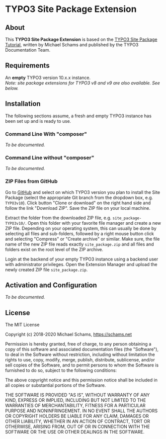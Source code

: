 # TYPO3 Site Package Extension

## About

This **TYPO3 Site Package Extension** is based on the [TYPO3 Site Package Tutorial](https://docs.typo3.org/typo3cms/SitePackage/),
written by Michael Schams and published by the TYPO3 Documentation Team.

## Requirements

An **empty** TYPO3 version 10.x.x instance.  
*Note: site package extensions for TYPO3 v8 and v9 are also available. See below.*

## Installation

The following sections assume, a fresh and empty TYPO3 instance has been set up and is ready to use.

### Command Line With "composer"

*To be documented.*

### Command Line without "composer"

*To be documented.*

### ZIP Files from GitHub

Go to [GitHub](https://github.com/schams-net/site_package/) and select on which TYPO3 version you plan to install the Site Package
(select the appropriate Git branch from the dropdown box, e.g. `TYPO3v10`). Click button "Clone or download" on the right hand side
and follow the link "Download ZIP". Save the ZIP file on your local machine.

Extract the folder from the downloaded ZIP file, e.g. `site_package-TYPO3v10/`. Open this folder with your favorite file manager and
create a new ZIP file. Depending on your operating system, this can usually be done by selecting all files and sub-folders, followed
by a right mouse button click and selecting "Compress" or "Create archive" or similar. Make sure, the file name of the new
ZIP file reads exactly `site_package.zip` and all files and folders exist on the root level of the ZIP archive.

Login at the backend of your empty TYPO3 instance using a backend user with administrator privileges. Open the Extension Manager and
upload the newly created ZIP file `site_package.zip`.

## Activation and Configuration

*To be documented.*

## License

The MIT License

Copyright (c) 2018-2020 Michael Schams, https://schams.net

Permission is hereby granted, free of charge, to any person obtaining a copy of this software and associated documentation files
(the "Software"), to deal in the Software without restriction, including without limitation the rights to use, copy, modify, merge,
publish, distribute, sublicense, and/or sell copies of the Software, and to permit persons to whom the Software is furnished to do
so, subject to the following conditions:

The above copyright notice and this permission notice shall be included in all copies or substantial portions of the Software.

THE SOFTWARE IS PROVIDED "AS IS", WITHOUT WARRANTY OF ANY KIND, EXPRESS OR IMPLIED, INCLUDING BUT NOT LIMITED TO THE WARRANTIES
OF MERCHANTABILITY, FITNESS FOR A PARTICULAR PURPOSE AND NONINFRINGEMENT. IN NO EVENT SHALL THE AUTHORS OR COPYRIGHT HOLDERS BE
LIABLE FOR ANY CLAIM, DAMAGES OR OTHER LIABILITY, WHETHER IN AN ACTION OF CONTRACT, TORT OR OTHERWISE, ARISING FROM, OUT OF OR IN
CONNECTION WITH THE SOFTWARE OR THE USE OR OTHER DEALINGS IN THE SOFTWARE.
